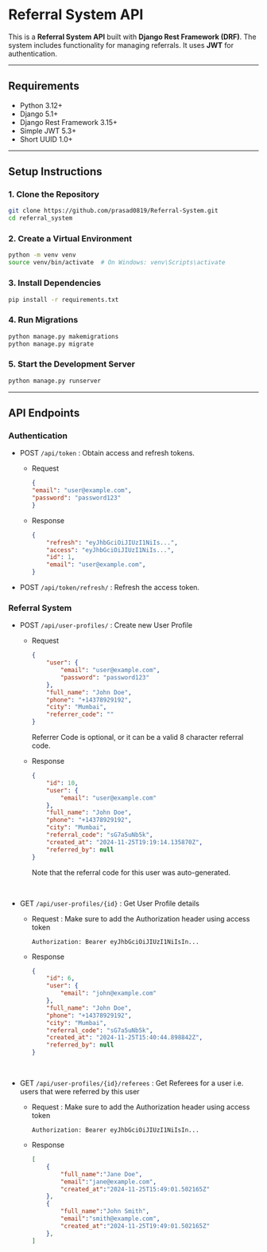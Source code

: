 # Referral System API

This is a **Referral System API** built with **Django Rest Framework (DRF)**. The system includes functionality for managing referrals. It uses **JWT** for authentication.

---

## Requirements

- Python 3.12+
- Django 5.1+
- Django Rest Framework 3.15+
- Simple JWT 5.3+
- Short UUID 1.0+

---

## Setup Instructions

### 1. Clone the Repository

```bash
git clone https://github.com/prasad0819/Referral-System.git
cd referral_system
```

### 2. Create a Virtual Environment

```bash
python -m venv venv
source venv/bin/activate  # On Windows: venv\Scripts\activate
```

### 3. Install Dependencies

```bash
pip install -r requirements.txt
```

### 4. Run Migrations

```bash
python manage.py makemigrations
python manage.py migrate
```

### 5. Start the Development Server

```bash
python manage.py runserver
```

---

## API Endpoints

### Authentication

* POST `/api/token` : Obtain access and refresh tokens.

    - Request

        ```json
        {
        "email": "user@example.com",
        "password": "password123"
        }
        ```
    
    - Response

        ```json
        {
            "refresh": "eyJhbGciOiJIUzI1NiIs...",
            "access": "eyJhbGciOiJIUzI1NiIs...",
            "id": 1,
            "email": "user@example.com",
        }
        ```

* POST `/api/token/refresh/` : Refresh the access token.


### Referral System

* POST `/api/user-profiles/` : Create new User Profile

    - Request

        ```json
        {
            "user": {
                "email": "user@example.com",
                "password": "password123"
            },
            "full_name": "John Doe",
            "phone": "+14378929192",
            "city": "Mumbai",
            "referrer_code": ""
        }
        ```
        Referrer Code is optional, or it can be a valid 8 character referral code.
    
    - Response

        ```json
        {
            "id": 10,
            "user": {
                "email": "user@example.com"
            },
            "full_name": "John Doe",
            "phone": "+14378929192",
            "city": "Mumbai",
            "referral_code": "sG7a5uNb5k",
            "created_at": "2024-11-25T19:19:14.135870Z",
            "referred_by": null
        }
        ```
        Note that the referral code for this user was auto-generated.
<br>

* GET `/api/user-profiles/{id}` : Get User Profile details


    - Request : Make sure to add the Authorization header using access token

        `Authorization: Bearer eyJhbGciOiJIUzI1NiIsIn...`
    
    - Response

        ```json
        {
            "id": 6,
            "user": {
                "email": "john@example.com"
            },
            "full_name": "John Doe",
            "phone": "+14378929192",
            "city": "Mumbai",
            "referral_code": "sG7a5uNb5k",
            "created_at": "2024-11-25T15:40:44.898842Z",
            "referred_by": null
        }
        ```
<br>

* GET `/api/user-profiles/{id}/referees` : Get Referees for a user i.e. users that were referred by this user

    - Request : Make sure to add the Authorization header using access token

        `Authorization: Bearer eyJhbGciOiJIUzI1NiIsIn...`

    
    - Response

        ```json
        [
            {
                "full_name":"Jane Doe",
                "email":"jane@example.com",
                "created_at":"2024-11-25T15:49:01.502165Z"
            },
            {
                "full_name":"John Smith",
                "email":"smith@example.com",
                "created_at":"2024-11-25T19:49:01.502165Z"
            },
        ]
        ```

